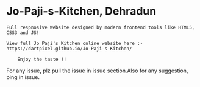 # Jo-Paji-s-Kitchen, Dehradun

    Full respnosive Website designed by modern frontend tools like HTML5, CSS3 and JS!
    
    View full Jo Paji's Kitchen online website here :- https://dartpixel.github.io/Jo-Paji-s-Kitchen/
    
        Enjoy the taste !!
For any issue, plz pull the issue in issue section.Also for any
suggestion, ping in issue. 
